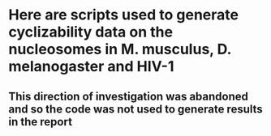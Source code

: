 # Here are scripts used to generate cyclizability data on the nucleosomes in M. musculus, D. melanogaster and HIV-1
## This direction of investigation was abandoned and so the code was not used to generate results in the report
